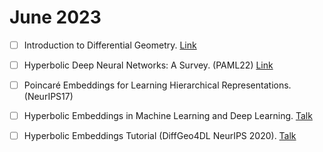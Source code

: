 # June 2023

- [ ] Introduction to Differential Geometry. [Link](https://people.math.ethz.ch/~salamon/PREPRINTS/diffgeo.pdf)

- [ ] Hyperbolic Deep Neural Networks: A Survey. (PAML22) [Link](https://ieeexplore.ieee.org/stamp/stamp.jsp?tp=&arnumber=9658224)

- [ ] Poincaré Embeddings for Learning Hierarchical Representations. (NeurIPS17)

- [ ] Hyperbolic Embeddings in Machine Learning and Deep Learning. [Talk](https://www.youtube.com/watch?v=-ksbWExpWis&ab_channel=OctavianGanea)

- [ ] Hyperbolic Embeddings Tutorial (DiffGeo4DL NeurIPS 2020). [Talk](https://www.youtube.com/watch?v=MdPk3qD4Wig&ab_channel=HazyResearch)